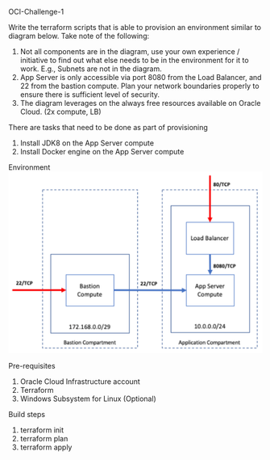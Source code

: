 OCI-Challenge-1

Write the terraform scripts that is able to provision an environment similar to diagram below.
Take note of the following:
1. Not all components are in the diagram, use your own experience / initiative to find out 
   what else needs to be in the environment for it to work. E.g., Subnets are not in the diagram.
2. App Server is only accessible via port 8080 from the Load Balancer, and 22 from the bastion 
   compute. Plan your network boundaries properly to ensure there is sufficient level of security.
3. The diagram leverages on the always free resources available on Oracle Cloud. (2x compute, LB)   

There are tasks that need to be done as part of provisioning
1. Install JDK8 on the App Server compute
2. Install Docker engine on the App Server compute

Environment
![alt text](https://github.com/honggo-81/OCI-Challenge-1/blob/main/environment.png?raw=true)

Pre-requisites
1. Oracle Cloud Infrastructure account
2. Terraform
3. Windows Subsystem for Linux (Optional)

Build steps
1. terraform init
2. terraform plan
3. terraform apply